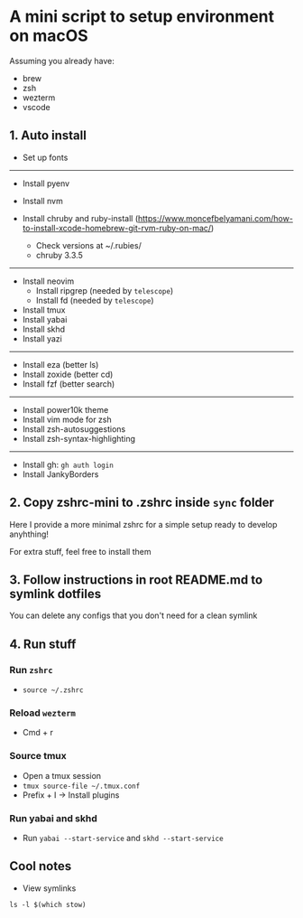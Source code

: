 # A mini script to setup environment on macOS

Assuming you already have:

- brew
- zsh
- wezterm
- vscode

## 1. Auto install

- Set up fonts

---

- Install pyenv
- Install nvm

- Install chruby and ruby-install (https://www.moncefbelyamani.com/how-to-install-xcode-homebrew-git-rvm-ruby-on-mac/)

  - Check versions at ~/.rubies/
  - chruby 3.3.5

---

- Install neovim
  - Install ripgrep (needed by `telescope`)
  - Install fd (needed by `telescope`)
- Install tmux
- Install yabai
- Install skhd
- Install yazi

---

- Install eza (better ls)
- Install zoxide (better cd)
- Install fzf (better search)

---

- Install power10k theme
- Install vim mode for zsh
- Install zsh-autosuggestions
- Install zsh-syntax-highlighting

---

- Install gh: `gh auth login`
- Install JankyBorders

## 2. Copy zshrc-mini to .zshrc inside `sync` folder

Here I provide a more minimal zshrc for a simple setup ready to develop anyhthing!

For extra stuff, feel free to install them

## 3. Follow instructions in root README.md to symlink dotfiles

You can delete any configs that you don't need for a clean symlink

## 4. Run stuff

### Run `zshrc`

- `source ~/.zshrc`

### Reload `wezterm`

- Cmd + r

### Source tmux

- Open a tmux session
- `tmux source-file ~/.tmux.conf`
- Prefix + I -> Install plugins

### Run yabai and skhd

- Run `yabai --start-service` and `skhd --start-service`

## Cool notes

- View symlinks

```
ls -l $(which stow)
```
